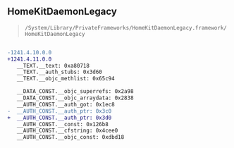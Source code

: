 ## HomeKitDaemonLegacy

> `/System/Library/PrivateFrameworks/HomeKitDaemonLegacy.framework/HomeKitDaemonLegacy`

```diff

-1241.4.10.0.0
+1241.4.11.0.0
   __TEXT.__text: 0xa80718
   __TEXT.__auth_stubs: 0x3d60
   __TEXT.__objc_methlist: 0x65c94

   __DATA_CONST.__objc_superrefs: 0x2a98
   __DATA_CONST.__objc_arraydata: 0x2838
   __AUTH_CONST.__auth_got: 0x1ec8
-  __AUTH_CONST.__auth_ptr: 0x3c0
+  __AUTH_CONST.__auth_ptr: 0x3d0
   __AUTH_CONST.__const: 0x126b8
   __AUTH_CONST.__cfstring: 0x4cee0
   __AUTH_CONST.__objc_const: 0xdbd18

```
